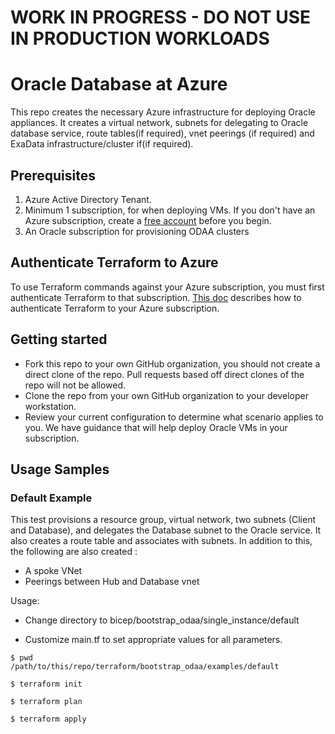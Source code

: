 # WORK IN PROGRESS - DO NOT USE IN PRODUCTION WORKLOADS

# Oracle Database at Azure

This repo creates the necessary Azure infrastructure for deploying Oracle appliances. It creates a virtual network, subnets for delegating to Oracle database service, route tables(if required), vnet peerings (if required) and ExaData infrastructure/cluster if(if required).  


## Prerequisites

1. Azure Active Directory Tenant.
2. Minimum 1 subscription, for when deploying VMs. If you don't have an Azure subscription, create a [free account](https://azure.microsoft.com/en-us/free/?ref=microsoft.com&utm_source=microsoft.com&utm_medium=docs&utm_campaign=visualstudio) before you begin.
3. An Oracle subscription for provisioning ODAA clusters

## Authenticate Terraform to Azure

To use Terraform commands against your Azure subscription, you must first authenticate Terraform to that subscription. [This doc](https://learn.microsoft.com/en-us/azure/developer/terraform/authenticate-to-azure?tabs=bash) describes how to authenticate Terraform to your Azure subscription.

## Getting started

- Fork this repo to your own GitHub organization, you should not create a direct clone of the repo. Pull requests based off direct clones of the repo will not be allowed.
- Clone the repo from your own GitHub organization to your developer workstation.
- Review your current configuration to determine what scenario applies to you. We have guidance that will help deploy Oracle VMs in your subscription.


## Usage Samples

### Default Example 
This test provisions a resource group, virtual network, two subnets (Client and Database), and delegates the Database subnet to the Oracle service.  It also creates a route table and associates with subnets.  In addition to this, the following are also created :

 - A spoke VNet 
 - Peerings between Hub and Database vnet

Usage:

- Change directory to bicep/bootstrap_odaa/single_instance/default

- Customize main.tf to set appropriate values for all parameters.

```
$ pwd
/path/to/this/repo/terraform/bootstrap_odaa/examples/default

$ terraform init

$ terraform plan 

$ terraform apply 
```
